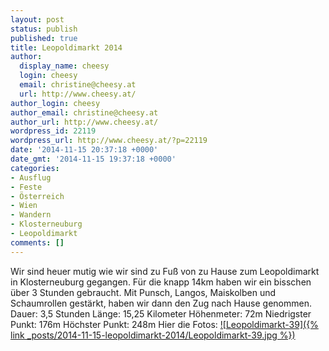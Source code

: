 ```yaml
---
layout: post
status: publish
published: true
title: Leopoldimarkt 2014
author:
  display_name: cheesy
  login: cheesy
  email: christine@cheesy.at
  url: http://www.cheesy.at/
author_login: cheesy
author_email: christine@cheesy.at
author_url: http://www.cheesy.at/
wordpress_id: 22119
wordpress_url: http://www.cheesy.at/?p=22119
date: '2014-11-15 20:37:18 +0000'
date_gmt: '2014-11-15 19:37:18 +0000'
categories:
- Ausflug
- Feste
- Österreich
- Wien
- Wandern
- Klosterneuburg
- Leopoldimarkt
comments: []
---
```

Wir sind heuer mutig wie wir sind zu Fuß von zu Hause zum Leopoldimarkt in Klosterneuburg gegangen. Für die knapp 14km haben wir ein bisschen über 3 Stunden gebraucht. Mit Punsch, Langos, Maiskolben und Schaumrollen gestärkt, haben wir dann den Zug nach Hause genommen.
Dauer: 3,5 Stunden
Länge: 15,25 Kilometer
Höhenmeter: 72m
Niedrigster Punkt: 176m
Höchster Punkt: 248m
Hier die Fotos:
[![Leopoldimarkt-39]({% link _posts/2014-11-15-leopoldimarkt-2014/Leopoldimarkt-39.jpg %})](http://www.cheesy.at/fotos/ausfluege/2014-2/leopoldimarkt-2014/)
